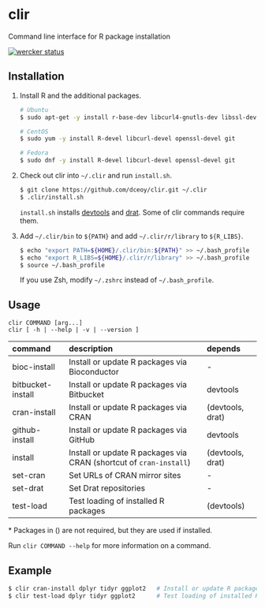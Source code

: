clir
====

Command line interface for R package installation

[![wercker status](https://app.wercker.com/status/e04414d822f906b0704855f5c2d600bf/m "wercker status")](https://app.wercker.com/project/bykey/e04414d822f906b0704855f5c2d600bf)

Installation
------------

1.  Install R and the additional packages.

    ```sh
    # Ubuntu
    $ sudo apt-get -y install r-base-dev libcurl4-gnutls-dev libssl-dev git

    # CentOS
    $ sudo yum -y install R-devel libcurl-devel openssl-devel git

    # Fedora
    $ sudo dnf -y install R-devel libcurl-devel openssl-devel git
    ```

2.  Check out clir into `~/.clir` and run `install.sh`.

    ```sh
    $ git clone https://github.com/dceoy/clir.git ~/.clir
    $ .clir/install.sh
    ```

    `install.sh` installs [devtools](https://github.com/hadley/devtools) and [drat](https://github.com/eddelbuettel/drat).
    Some of clir commands require them.

3.  Add `~/.clir/bin` to `${PATH}` and add `~/.clir/r/library` to `${R_LIBS}`.

    ```sh
    $ echo "export PATH=${HOME}/.clir/bin:${PATH}" >> ~/.bash_profile
    $ echo "export R_LIBS=${HOME}/.clir/r/library" >> ~/.bash_profile
    $ source ~/.bash_profile
    ```

    If you use Zsh, modify `~/.zshrc` instead of `~/.bash_profile`.

Usage
-----

```
clir COMMAND [arg...]
clir [ -h | --help | -v | --version ]
```

| command           | description                                                        | depends          |
|:------------------|:-------------------------------------------------------------------|:-----------------|
| bioc-install      | Install or update R packages via Bioconductor                      | -                |
| bitbucket-install | Install or update R packages via Bitbucket                         | devtools         |
| cran-install      | Install or update R packages via CRAN                              | (devtools, drat) |
| github-install    | Install or update R packages via GitHub                            | devtools         |
| install           | Install or update R packages via CRAN (shortcut of `cran-install`) | (devtools, drat) |
| set-cran          | Set URLs of CRAN mirror sites                                      | -                |
| set-drat          | Set Drat repositories                                              | -                |
| test-load         | Test loading of installed R packages                               | (devtools)       |

\* Packages in () are not required, but they are used if installed.

Run `clir COMMAND --help` for more information on a command.

Example
-------

```sh
$ clir cran-install dplyr tidyr ggplot2   # Install or update R packages via CRAN
$ clir test-load dplyr tidyr ggplot2      # Test loading of installed R packages
```
